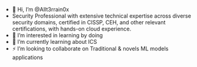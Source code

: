 - 👋 Hi, I’m @Allt3rrain0x
- Security Professional with extensive technical expertise across diverse security domains, certified in CISSP, CEH, and other relevant certifications, with hands-on cloud experience.
- 👀 I’m interested in learning by doing
- 🌱 I’m currently learning about ICS
- ⚡ I’m looking to collaborate on Traditional & novels ML models applications

<!---
Allt3rrain0x/Allt3rrain0x is a ✨ special ✨ repository because its `README.md` (this file) appears on your GitHub profile.
You can click the Preview link to take a look at your changes.
--->

